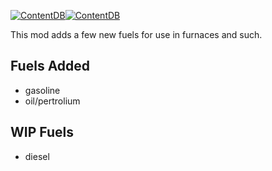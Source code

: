 [![ContentDB](https://content.minetest.net/packages/pl608/more_fuels/shields/title/)](https://content.minetest.net/packages/pl608/more_fuels/)[![ContentDB](https://content.minetest.net/packages/pl608/more_fuels/shields/downloads/)](https://content.minetest.net/packages/pl608/more_fuels/)


This mod adds a few new fuels for use in furnaces and such.
## Fuels Added
* gasoline
* oil/pertrolium
## WIP Fuels
* diesel
